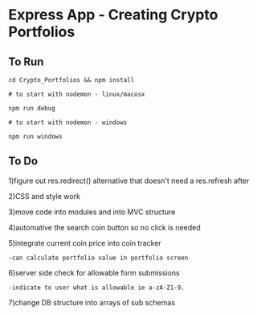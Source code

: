 # Express App - Creating Crypto Portfolios

## To Run

```
cd Crypto_Portfolios && npm install

# to start with nodemon - linux/macosx

npm run debug

# to start with nodemon - windows

npm run windows

```

## To Do

1)figure out res.redirect() alternative that doesn't need a res.refresh after

2)CSS and style work

3)move code into modules and into MVC structure

4)automative the search coin button so no click is needed

5)integrate current coin price into coin tracker

    -can calculate portfolio value in portfolio screen

6)server side check for allowable form submissions

    -indicate to user what is allowable ie a-zA-Z1-9.

7)change DB structure into arrays of sub schemas

